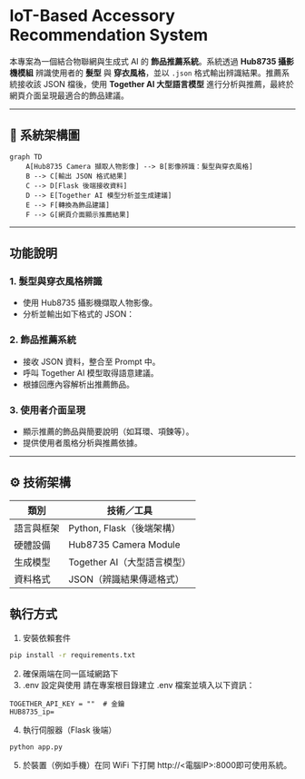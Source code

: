 # IoT-Based Accessory Recommendation System

本專案為一個結合物聯網與生成式 AI 的 **飾品推薦系統**。系統透過 **Hub8735 攝影機模組** 辨識使用者的 **髮型** 與 **穿衣風格**，並以 `.json` 格式輸出辨識結果。推薦系統接收該 JSON 檔後，使用 **Together AI 大型語言模型** 進行分析與推薦，最終於網頁介面呈現最適合的飾品建議。

---

## 🧩 系統架構圖
```mermaid
graph TD
    A[Hub8735 Camera 擷取人物影像] --> B[影像辨識：髮型與穿衣風格]
    B --> C[輸出 JSON 格式結果]
    C --> D[Flask 後端接收資料]
    D --> E[Together AI 模型分析並生成建議]
    E --> F[轉換為飾品建議]
    F --> G[網頁介面顯示推薦結果]
```



---

## 功能說明

### 1. 髮型與穿衣風格辨識
- 使用 Hub8735 攝影機擷取人物影像。
- 分析並輸出如下格式的 JSON：

### 2. 飾品推薦系統
- 接收 JSON 資料，整合至 Prompt 中。
- 呼叫 Together AI 模型取得語意建議。
- 根據回應內容解析出推薦飾品。

### 3. 使用者介面呈現
- 顯示推薦的飾品與簡要說明（如耳環、項鍊等）。
- 提供使用者風格分析與推薦依據。

---
## ⚙️ 技術架構

| 類別       | 技術／工具                     |
|------------|-------------------------------|
| 語言與框架 | Python, Flask（後端架構） |
| 硬體設備   | Hub8735 Camera Module         |
| 生成模型   | Together AI（大型語言模型）   |
| 資料格式   | JSON（辨識結果傳遞格式）      |

## 執行方式

1. 安裝依賴套件
```bash
pip install -r requirements.txt
```
2. 確保兩端在同一區域網路下
3. .env 設定與使用
請在專案根目錄建立 .env 檔案並填入以下資訊：
```env
TOGETHER_API_KEY = ""  # 金鑰
HUB8735_ip=
```
4. 執行伺服器（Flask 後端）
```bash
python app.py
```
5. 於裝置（例如手機）在同 WiFi 下打開 http://<電腦IP>:8000即可使用系統。
